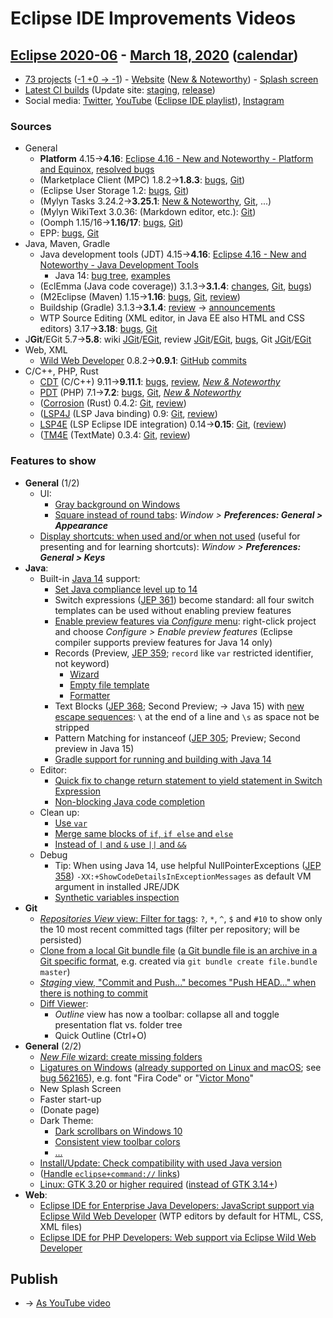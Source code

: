 # Eclipse IDE Improvements Videos

## [Eclipse 2020-06](https://wiki.eclipse.org/Category:SimRel-2020-06) - [March 18, 2020](https://calendar.google.com/calendar/event?eid=MDhpMWdvM24xOW12ODRjbmxndjFwc2RjY20gZ2NoczdubTRudnBtODM3NDY5ZGRqOXRqbGtAZw&ctz=Europe/Berlin) ([calendar](https://calendar.google.com/calendar/embed?src=gchs7nm4nvpm837469ddj9tjlk@group.calendar.google.com&ctz=Europe/Berlin))
* [73 projects](https://projects.eclipse.org/releases/2020-06) ([-1 +0 → -1](projects_diff.txt)) - [Website](https://eclipse.org/eclipseide/2020-06) ([New & Noteworthy](https://eclipse.org/eclipseide/2020-06/noteworthy)) - [Splash screen](https://bugs.eclipse.org/bugs/show_bug.cgi?id=545158)
* [Latest CI builds](https://hudson.eclipse.org/packaging/job/simrel.epp-tycho-build/lastSuccessfulBuild/artifact/org.eclipse.epp.packages/archive/) (Update site: [staging](https://download.eclipse.org/staging/2020-06), [release](http://download.eclipse.org/releases/2020-06))
* Social media: [Twitter](http://twitter.com/EclipseJavaIDE), [YouTube](https://www.youtube.com/user/EclipseFdn) ([Eclipse IDE playlist](https://www.youtube.com/playlist?list=PLy7t4z5SYNaSNjL60ofpwVhfA7mOF3Pgk)), [Instagram](https://www.instagram.com/eclipsejavaide)


### Sources

* General
    * **Platform** 4.15→**4.16**: [Eclipse 4.16 - New and Noteworthy - Platform and Equinox](https://www.eclipse.org/eclipse/news/4.16/platform.php), [resolved bugs](https://bugs.eclipse.org/bugs/buglist.cgi?bug_status=RESOLVED&resolution=---&resolution=FIXED&product=JDT&query_format=advanced&order=changeddate%20DESC)
    * (Marketplace Client (MPC) 1.8.2→**1.8.3**: [bugs](https://bugs.eclipse.org/bugs/buglist.cgi?product=MPC&query_format=advanced&order=changeddate%20DESC), [Git](https://git.eclipse.org/c/mpc/org.eclipse.epp.mpc.git/log/))
    * (Eclipse User Storage 1.2: [bugs](https://bugs.eclipse.org/bugs/buglist.cgi?product=USSSDK&query_format=advanced&order=changeddate%20DESC), [Git](https://git.eclipse.org/c/usssdk/org.eclipse.usssdk.git/log/))
    * (Mylyn Tasks 3.24.2→**3.25.1**: [New & Noteworthy](https://www.eclipse.org/mylyn/new/), [Git](https://git.eclipse.org/c/mylyn/org.eclipse.mylyn.tasks.git/log/), ...)
    * (Mylyn WikiText 3.0.36: (Markdown editor, etc.): [Git](https://git.eclipse.org/c/mylyn/org.eclipse.mylyn.docs.git/log/))
    * (Oomph 1.15/16→**1.16/17**: [bugs](https://bugs.eclipse.org/bugs/buglist.cgi?product=Oomph&query_format=advanced&order=changeddate%20DESC), [Git](https://git.eclipse.org/c/oomph/org.eclipse.oomph.git/log/))
    * EPP: [bugs](https://bugs.eclipse.org/bugs/buglist.cgi?product=EPP&query_format=advanced&order=changeddate%20DESC), [Git](https://git.eclipse.org/c/epp/org.eclipse.epp.packages.git/log/)
* Java, Maven, Gradle
    * Java development tools (JDT) 4.15→**4.16**: [Eclipse 4.16 - New and Noteworthy - Java Development Tools](https://www.eclipse.org/eclipse/news/4.16/jdt.php)
        * Java 14: [bug tree](https://bugs.eclipse.org/bugs/showdependencytree.cgi?id=549808), [examples](https://wiki.eclipse.org/Java14/Examples)
    * (EclEmma (Java code coverage)) 3.1.3→**3.1.4**: [changes](https://www.eclemma.org/changes.html), [Git](https://github.com/eclipse/eclemma/commits/master), [bugs](https://bugs.eclipse.org/bugs/buglist.cgi?product=Eclemma&query_format=advanced&order=changeddate%20DESC))
    * (M2Eclipse (Maven) 1.15→**1.16**: [bugs](https://bugs.eclipse.org/bugs/buglist.cgi?product=m2e&query_format=advanced&order=changeddate%20DESC&target_milestone=1.15.0), [Git](https://git.eclipse.org/c/m2e/m2e-core.git/log/), [review](https://projects.eclipse.org/projects/technology.m2e/reviews/1.15-release-review))
    * Buildship (Gradle) 3.1.3→**3.1.4**: [review](https://projects.eclipse.org/projects/tools.buildship/releases/3.1.4) → [announcements](https://discuss.gradle.org/tag/buildship-release)
    * WTP Source Editing (XML editor, in Java EE also HTML and CSS editors) 3.17→**3.18**: [bugs](https://bugs.eclipse.org/bugs/buglist.cgi?product=WTP%20Source%20Editing&query_format=advanced&order=changeddate%20DESC), [Git](https://git.eclipse.org/c/sourceediting/webtools.sourceediting.git/log/)
* J**Git**/EGit 5.7→**5.8**: wiki [JGit](https://wiki.eclipse.org/JGit/New_and_Noteworthy/5.8)/[EGit](https://wiki.eclipse.org/EGit/New_and_Noteworthy/5.8), review [JGit](https://projects.eclipse.org/projects/technology.jgit/reviews/5.8.0-release-review)/[EGit](https://projects.eclipse.org/projects/technology.egit/reviews/5.8.0-release-review), [bugs](https://bugs.eclipse.org/bugs/buglist.cgi?product=EGit&product=JGit&query_format=advanced&order=changeddate%20DESC), Git [JGit](https://git.eclipse.org/c/jgit/jgit.git/log/)/[EGit](https://git.eclipse.org/c/egit/egit.git/log/)
* Web, XML
    * [Wild Web Developer](https://projects.eclipse.org/projects/tools.wildwebdeveloper) 0.8.2→**0.9.1**: [GitHub](https://github.com/eclipse/wildwebdeveloper) [commits](https://github.com/eclipse/wildwebdeveloper/compare/0.8.2...0.9.1)
* C/C++, PHP, Rust
    * [CDT](https://projects.eclipse.org/projects/tools.cdt) (C/C++) 9.11→**9.11.1**: [bugs](https://bugs.eclipse.org/bugs/buglist.cgi?product=CDT&query_format=advanced&order=changeddate%20DESC), [review](https://projects.eclipse.org/projects/tools.cdt/reviews/9.11.1-release-review), [_New & Noteworthy_](https://wiki.eclipse.org/CDT/User/NewIn911)
    * [PDT](https://projects.eclipse.org/projects/tools.pdt) (PHP) 7.1→**7.2**: [bugs](https://bugs.eclipse.org/bugs/buglist.cgi?product=PDT&query_format=advanced&order=changeddate%20DESC), [Git](https://git.eclipse.org/c/pdt/org.eclipse.pdt.git/log/), [_New & Noteworthy_ ](https://wiki.eclipse.org/PDT/NewIn72)
    * ([Corrosion](https://github.com/eclipse/corrosion) (Rust) 0.4.2: [Git](https://github.com/eclipse/corrosion/commits/master), [review](https://projects.eclipse.org/projects/tools.corrosion/reviews/0.4.2-release-review))
    * ([LSP4J](https://projects.eclipse.org/projects/technology.lsp4j) (LSP Java binding) 0.9: [Git](https://github.com/eclipse/lsp4j/commits/master), [review](https://projects.eclipse.org/projects/technology.lsp4j))
    * [LSP4E](https://projects.eclipse.org/projects/technology.lsp4e) (LSP Eclipse IDE integration) 0.14→**0.15**: [Git](https://git.eclipse.org/c/lsp4e/lsp4e.git/log/), ([review](https://projects.eclipse.org/projects/technology.lsp4e/reviews/0.15.0-release-review))
    * ([TM4E](https://projects.eclipse.org/projects/technology.tm4e) (TextMate) 0.3.4: [Git](https://github.com/eclipse/tm4e/commits/master), [review](https://projects.eclipse.org/projects/technology.tm4e/reviews/0.3.3-release-review))


### Features to show

* **General** (1/2)
    * UI:
        * [Gray background on Windows](https://www.eclipse.org/eclipse/news/4.16/platform.php#light-theme-win10)
        * [Square instead of round tabs](https://www.eclipse.org/eclipse/news/4.16/platform.php#round-tabs-preference): _Window > **Preferences: General > Appearance**_
    * [Display shortcuts: when used and/or when not used](https://www.eclipse.org/eclipse/news/4.16/platform.php#show-keybinding) (useful for presenting and for learning shortcuts): _Window > **Preferences: General > Keys**_
* **Java**:
    * Built-in [Java 14](https://openjdk.java.net/projects/jdk/14/) support:
        * [Set Java compliance level up to 14](https://www.eclipse.org/eclipse/news/4.16/jdt.php#jdk-compliance-14)
        * Switch expressions ([JEP 361](http://openjdk.java.net/jeps/361)) become standard: all four switch templates can be used without enabling preview features
        * [Enable preview features via _Configure_ menu](https://www.eclipse.org/eclipse/news/4.16/jdt.php#enable-preview): right-click project and choose _Configure > Enable preview features_ (Eclipse compiler supports preview features for Java 14 only)
        * Records (Preview, [JEP 359](https://openjdk.java.net/jeps/359); `record` like `var` restricted identifier, not keyword)
            * [Wizard](https://www.eclipse.org/eclipse/news/4.16/jdt.php#new-record-creation-wizard)
            * [Empty file template](https://www.eclipse.org/eclipse/news/4.16/jdt.php#new-record-template)
            * [Formatter](https://www.eclipse.org/eclipse/news/4.16/jdt.php#formatter-records)
        * Text Blocks ([JEP 368](https://openjdk.java.net/jeps/368); Second Preview; → Java 15) with [new escape sequences](https://openjdk.java.net/jeps/368#New-escape-sequences): `\` at the end of a line and `\s` as space not be stripped
        * Pattern Matching for instanceof ([JEP 305](https://openjdk.java.net/jeps/305); Preview; Second preview in Java 15)
        * [Gradle support for running and building with Java 14](https://discuss.gradle.org/t/buildship-3-1-4-is-now-available/35428)
    * Editor:
        * [Quick fix to change return statement to yield statement in Switch Expression](https://www.eclipse.org/eclipse/news/4.16/jdt.php#quickfix-switch-expression-return-to-yield)
        * [Non-blocking Java code completion](https://www.eclipse.org/eclipse/news/4.16/jdt.php#default-non-blocking-completion)
    * Clean up:
        * [Use `var`](https://www.eclipse.org/eclipse/news/4.16/jdt.php#variable-type-inference)
        * [Merge same blocks of `if`, `if else` and `else`](https://www.eclipse.org/eclipse/news/4.16/jdt.php#merge-conditional)
        * [Instead of `|` and `&` use `||` and `&&`](https://www.eclipse.org/eclipse/news/4.16/jdt.php#lazy-logical)
    * Debug
        * Tip: When using Java 14, use helpful NullPointerExceptions ([JEP 358](https://openjdk.java.net/jeps/358)) `-XX:+ShowCodeDetailsInExceptionMessages` as default VM argument in installed JRE/JDK
        * [Synthetic variables inspection](https://www.eclipse.org/eclipse/news/4.16/jdt.php#synthetic-variables-inspection)
* **Git**
    * [_Repositories View_ view: Filter for tags](https://wiki.eclipse.org/EGit/New_and_Noteworthy/5.8#Repositories_View): `?`, `*`, `^`, `$` and `#10` to show only the 10 most recent committed tags (filter per repository; will be persisted)
    * [Clone from a local Git bundle file](https://wiki.eclipse.org/EGit/New_and_Noteworthy/5.8#Cloning) ([a Git bundle file is an archive in a Git specific format](https://git-scm.com/docs/git-bundle), e.g. created via `git bundle create file.bundle master`)
    * [_Staging_ view, "Commit and Push..." becomes "Push HEAD..." when there is nothing to commit](https://git.eclipse.org/c/egit/egit.git/commit/?id=cc5d94f2bf9753fc61c17042238f359e5a09d3bc)
    * [Diff Viewer](https://wiki.eclipse.org/EGit/New_and_Noteworthy/5.8#Diff_Viewer):
        * _Outline_ view has now a toolbar: collapse all and toggle presentation flat vs. folder tree
        * Quick Outline (Ctrl+O)
* **General** (2/2)
    * [_New File_ wizard: create missing folders](https://www.eclipse.org/eclipse/news/4.16/platform.php#create-subfolder)
    * [Ligatures on Windows](https://www.eclipse.org/eclipse/news/4.16/platform.php#eclipse-win-ligatures-support) ([already supported on Linux and macOS](https://www.eclipse.org/eclipse/news/4.16/platform_isv.php#win-ligatures-support); see [bug 562165](https://bugs.eclipse.org/bugs/show_bug.cgi?id=562165)), e.g. font "Fira Code" or "[Victor Mono](https://rubjo.github.io/victor-mono/)"
    * New Splash Screen
    * Faster start-up
    * (Donate page)
    * Dark Theme:
        * [Dark scrollbars on Windows 10](https://www.eclipse.org/eclipse/news/4.16/platform.php#win-dark-theme-scrollbars)
        * [Consistent view toolbar colors](https://www.eclipse.org/eclipse/news/4.16/platform.php#dark-toolbars)
        * [...](https://www.eclipse.org/eclipse/news/4.16/platform_isv.php#win-dark-scrollbars)
    * [Install/Update: Check compatibility with used Java version](https://www.eclipse.org/eclipse/news/4.16/platform.php#verify-jre-installation)
    * ([Handle `eclipse+command://` links](https://www.eclipse.org/eclipse/news/4.16/platform_isv.php#eclipse-command-url-handler))
    * [Linux: GTK 3.20 or higher required](https://www.eclipse.org/eclipse/news/4.16/platform_isv.php#gtk-min-version) ([instead of GTK 3.14+](https://git.eclipse.org/r/#/c/159264/2/bundles/org.eclipse.swt/Eclipse+SWT/gtk/org/eclipse/swt/widgets/Display.java))
* **Web**:
    * [Eclipse IDE for Enterprise Java Developers: JavaScript support via Eclipse Wild Web Developer](https://bugs.eclipse.org/bugs/show_bug.cgi?id=559907) (WTP editors by default for HTML, CSS, XML files)
    * [Eclipse IDE for PHP Developers: Web support via Eclipse Wild Web Developer](https://bugs.eclipse.org/bugs/show_bug.cgi?id=561624)

## Publish
* → [As YouTube video](https://www.youtube.com/playlist?list=PLnh_8hTD4yvnhXSttuewEKgKkmlIj_ND-)
